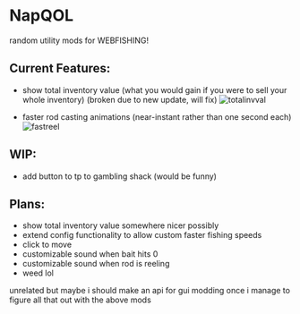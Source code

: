 # NapQOL

random utility mods for WEBFISHING!

## Current Features:

- show total inventory value (what you would gain if you were to sell your whole inventory) (broken due to new update, will fix)
![totalinvval](https://github.com/user-attachments/assets/8aad6326-beeb-4b31-a334-074c569b9400)

- faster rod casting animations (near-instant rather than one second each)
![fastreel](https://github.com/user-attachments/assets/b2227333-13da-42f6-8b14-9cd152937fb2)


## WIP:

- add button to tp to gambling shack (would be funny)

## Plans:

- show total inventory value somewhere nicer possibly
- extend config functionality to allow custom faster fishing speeds
- click to move
- customizable sound when bait hits 0
- customizable sound when rod is reeling
- weed lol

unrelated but maybe i should make an api for gui modding once i manage to figure all that out with the above mods
